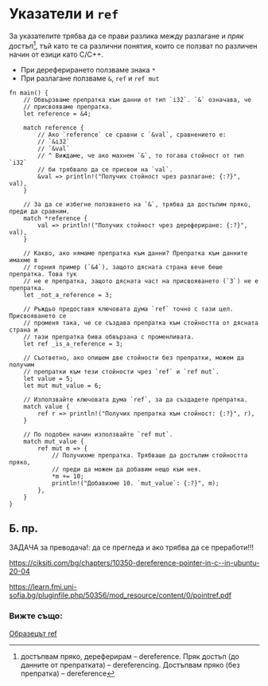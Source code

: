 # Указатели и `ref`

За указателите трябва да се прави разлика между разлагане и *пряк достъп*[^dereferencing], тъй като те са различни понятия, които се
ползват по различен начин от езици като C/C++.

 * При дереферирането ползваме знака `*`
 * При разлагане ползваме `&`, `ref` и `ref mut`

```rust,editable
fn main() {
    // Обвързваме препратка към данни от тип `i32`. `&` означава, че
    // присвояваме препратка.
    let reference = &4;

    match reference {
        // Ако `reference` се сравни с `&val`, сравнението е:
        // `&i32`
        // `&val`
        // ^ Виждаме, че ако махнем `&`, то тогава стойност от тип `i32`
        // би трябвало да се присвои на `val`.
        &val => println!("Получих стойност чрез разлагане: {:?}", val),
    }

    // За да се избегне ползването на `&`, трябва да достъпим пряко, преди да сравним.
    match *reference {
        val => println!("Получих стойност чрез дерефериране: {:?}", val),
    }

    // Какво, ако нямаме препратка към данни? Препратка към данните имахме в
    // горния пример (`&4`), защото дясната страна вече беше препратка. Това тук
    // не е препратка, защото дясната част на присвояването (`3`) не е препратка.
    let _not_a_reference = 3;

    // Ръждьо предоставя ключовата дума `ref` точно с тази цел. Присвояването се
    // променя така, че се създава препратка към стойността от дясната страна и
    // тази препратка бива обвързана с променливата.
    let ref _is_a_reference = 3;

    // Съответно, ако опишем две стойности без препратки, можем да получим
    // препратки към тези стойности чрез `ref` и `ref mut`.
    let value = 5;
    let mut mut_value = 6;

    // Използвайте ключовата дума `ref`, за да създадете препратка.
    match value {
        ref r => println!("Получих препратка към стойност: {:?}", r),
    }

    // По подобен начин използвайте `ref mut`.
    match mut_value {
        ref mut m => {
            // Получихме препратка. Трябваше да достъпим стойността пряко,
            // преди да можем да добавим нещо към нея.
            *m += 10;
            println!("Добавихме 10. `mut_value`: {:?}", m);
        },
    }
}
```

## Б. пр.

[^dereferencing]: достъпвам пряко, дереферирам –  dereference. Пряк достъп (до данните от препратката) –
  dereferencing. Достъпвам пряко (без препратка) – dereference

ЗАДАЧА за преводача!: да се прегледа и ако трябва да се преработи!!!

https://ciksiti.com/bg/chapters/10350-dereference-pointer-in-c--in-ubuntu-20-04

https://learn.fmi.uni-sofia.bg/pluginfile.php/50356/mod_resource/content/0/pointref.pdf

### Вижте също:

[Образецът ref](../../../scope/borrow/ref.md)
